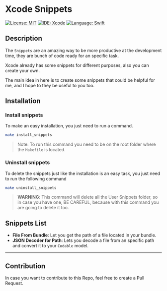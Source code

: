 # Xcode Snippets
[![License: MIT](https://img.shields.io/badge/License-MIT-yellow.svg)](https://opensource.org/licenses/MIT)
[![IDE: Xcode](https://img.shields.io/badge/IDE-Xcode%2011-blue.svg)](https://developer.apple.com/xcode/)
[![Language: Swift](https://img.shields.io/badge/Language-Swift-red.svg)](https://swift.org/blog/)

## Description
The `Snippets` are an amazing way to be more productive at the development time, they are bunch of code ready for an specific task.

Xcode already has some snippets for different purposes, also you can create your own.

The main idea in here is to create some snippets that could be helpful for me, and I hope to they be useful to you too.

## Installation
### Install snippets
To make an easy installation, you just need to run a command.

```bash
make install_snippets
```

> Note: To run this command you need to be on the root folder where the `Makefile` is located.

### Uninstall snippets
To delete the snippets just like the installation is an easy task, you just need to run the following command

```bash
make uninstall_snippets
```

> **WARNING**: This command will delete all the User Snippets folder, so in case you have one, BE CAREFUL, because with this command you are going to delete it too.

## Snippets List
* **File From Bundle**: Let you get the path of a file located in your bundle.
* **JSON Decoder for Path**: Lets you decode a file from an specific path and convert it to your `Codable` model.

---
## Contribution

In case you want to contribute to this Repo, feel free to create a Pull Request.